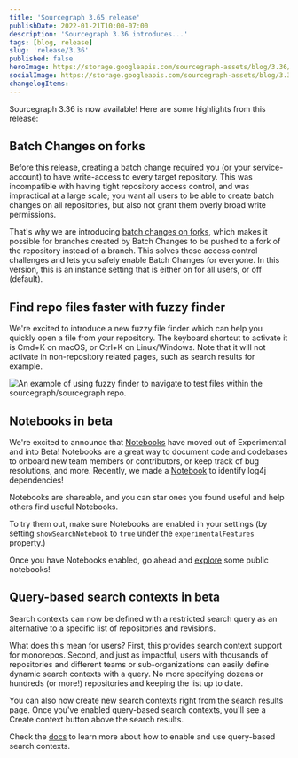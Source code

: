 ```yaml
---
title: 'Sourcegraph 3.65 release'
publishDate: 2022-01-21T10:00-07:00
description: 'Sourcegraph 3.36 introduces...'
tags: [blog, release]
slug: 'release/3.36'
published: false
heroImage: https://storage.googleapis.com/sourcegraph-assets/blog/3.36/sourcegraph-3-36-release.png
socialImage: https://storage.googleapis.com/sourcegraph-assets/blog/3.36/sourcegraph-3-36-release.png
changelogItems:
---
```


Sourcegraph 3.36 is now available! Here are some highlights from this release:

## Batch Changes on forks

Before this release, creating a batch change required you (or your service-account) to have write-access to every target repository. This was incompatible with having tight repository access control, and was impractical at a large scale; you want all users to be able to create batch changes on all repositories, but also not grant them overly broad write permissions.

That's why we are introducing [batch changes on forks](https://docs.sourcegraph.com/admin/config/batch_changes), which makes it possible for branches created by Batch Changes to be pushed to a fork of the repository instead of a branch. This solves those access control challenges and lets you safely enable Batch Changes for everyone. In this version, this is an instance setting that is either on for all users, or off (default).

## Find repo files faster with fuzzy finder

We're excited to introduce a new fuzzy file finder which can help you quickly open a file from your repository. The keyboard shortcut to activate it is Cmd+K on macOS, or Ctrl+K on Linux/Windows. Note that it will not activate in non-repository related pages, such as search results for example.

<img class="blog-image" title="Fuzzy finder" alt="An example of using fuzzy finder to navigate to test files within the sourcegraph/sourcegraph repo." src="https://storage.googleapis.com/sourcegraph-assets/blog/3.36/fuzzyfinder.gif">

## Notebooks in beta

We're excited to announce that [Notebooks](https://sourcegraph.com/notebooks) have moved out of Experimental and into Beta! Notebooks are a great way to document code and codebases to onboard new team members or contributors, or keep track of bug resolutions, and more. Recently, we made a [Notebook](https://sourcegraph.com/notebooks/Tm90ZWJvb2s6MQ==) to identify log4j dependencies!

Notebooks are shareable, and you can star ones you found useful and help others find useful Notebooks.

To try them out, make sure Notebooks are enabled in your settings (by setting `showSearchNotebook` to `true` under the `experimentalFeatures` property.)

Once you have Notebooks enabled, go ahead and [explore](https://sourcegraph.com/notebooks?tab=explore) some public notebooks!

## Query-based search contexts in beta

Search contexts can now be defined with a restricted search query as an alternative to a specific list of repositories and revisions.

What does this mean for users? First, this provides search context support for monorepos. Second, and just as impactful, users with thousands of repositories and different teams or sub-organizations can easily define dynamic search contexts with a query. No more specifying dozens or hundreds (or more!) repositories and keeping the list up to date.

You can also now create new search contexts right from the search results page. Once you've enabled query-based search contexts, you'll see a Create context button above the search results.

Check the [docs](https://docs.sourcegraph.com/code_search/how-to/search_contexts#beta-query-based-search-contexts) to learn more about how to enable and use query-based search contexts.
